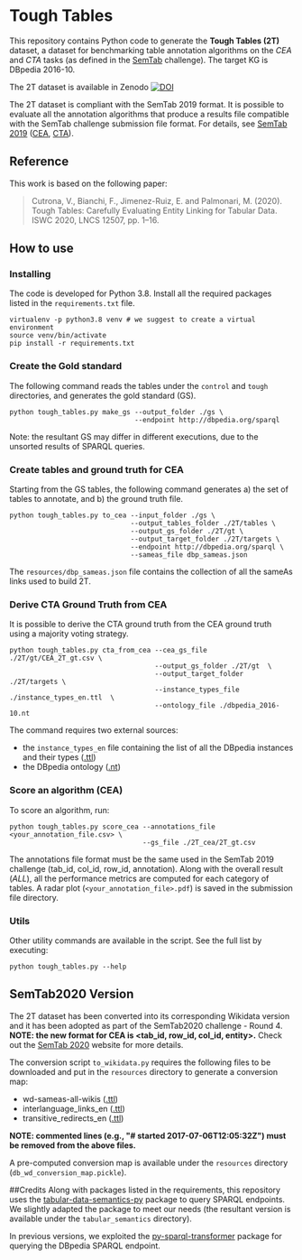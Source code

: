 # Tough Tables 
This repository contains Python code to generate the **Tough Tables (2T)** dataset, a dataset for
benchmarking table annotation algorithms on the *CEA* and *CTA* tasks (as defined in the
[SemTab](http://www.cs.ox.ac.uk/isg/challenges/sem-tab/) challenge).
The target KG is DBpedia 2016-10.

The 2T dataset is available in Zenodo
[![DOI](https://zenodo.org/badge/DOI/10.5281/zenodo.3840646.svg)](https://doi.org/10.5281/zenodo.3840646)

The 2T dataset is compliant with the SemTab 2019 format. It is possible to evaluate
all the annotation algorithms that produce a results file compatible with the SemTab
challenge submission file format.
For details, see [SemTab 2019](http://www.cs.ox.ac.uk/isg/challenges/sem-tab/2019/index.html)
([CEA](https://www.aicrowd.com/challenges/iswc-2019-cell-entity-annotation-cea-challenge),
[CTA](https://www.aicrowd.com/challenges/iswc-2019-column-type-annotation-cta-challenge)).

## Reference
This work is based on the following paper:
> Cutrona, V., Bianchi, F., Jimenez-Ruiz, E. and Palmonari, M. (2020). Tough Tables: Carefully Evaluating 
> Entity Linking for Tabular Data. ISWC 2020, LNCS 12507, pp. 1–16.

## How to use
### Installing
The code is developed for Python 3.8.
Install all the required packages listed in the `requirements.txt` file.
```shell script
virtualenv -p python3.8 venv # we suggest to create a virtual environment
source venv/bin/activate
pip install -r requirements.txt
```

### Create the Gold standard
The following command reads the tables under the `control` and `tough` directories, 
and generates the gold standard (GS).
```shell script
python tough_tables.py make_gs --output_folder ./gs \
                               --endpoint http://dbpedia.org/sparql
```
Note: the resultant GS may differ in different executions, due to the unsorted results of SPARQL queries.

### Create tables and ground truth for CEA
Starting from the GS tables, the following command generates a) the set of tables to annotate,
and b) the ground truth file.
```shell script
python tough_tables.py to_cea --input_folder ./gs \
                              --output_tables_folder ./2T/tables \
                              --output_gs_folder ./2T/gt \
                              --output_target_folder ./2T/targets \
                              --endpoint http://dbpedia.org/sparql \
                              --sameas_file dbp_sameas.json
```
The `resources/dbp_sameas.json` file contains the collection of all the sameAs links used to build 2T.

### Derive CTA Ground Truth from CEA
It is possible to derive the CTA ground truth from the CEA ground truth using a majority voting strategy.
```shell script
python tough_tables.py cta_from_cea --cea_gs_file ./2T/gt/CEA_2T_gt.csv \
                                    --output_gs_folder ./2T/gt  \
                                    --output_target_folder  ./2T/targets \
                                    --instance_types_file ./instance_types_en.ttl  \
                                    --ontology_file ./dbpedia_2016-10.nt
```
The command requires two external sources:
- the `instance_types_en` file containing the list of all the DBpedia instances and their types
  ([.ttl](http://downloads.dbpedia.org/2016-10/core-i18n/en/instance_types_en.ttl.bz2))
- the DBpedia ontology ([.nt](http://downloads.dbpedia.org/2016-10/dbpedia_2016-10.nt))

### Score an algorithm (CEA)
To score an algorithm, run:
```shell script
python tough_tables.py score_cea --annotations_file <your_annotation_file.csv> \
                                 --gs_file ./2T_cea/2T_gt.csv
```
The annotations file format must be the same used in the SemTab 2019 challenge (tab_id, col_id, row_id, annotation).
Along with the overall result (*ALL*), all the performance metrics are computed for each category of tables.
A radar plot (`<your_annotation_file>.pdf`) is saved in the submission file directory.

### Utils
Other utility commands are available in the script. See the full list by executing:
```shell script
python tough_tables.py --help
``` 


## SemTab2020 Version
The 2T dataset has been converted into its corresponding Wikidata version and it has been adopted as part of the
SemTab2020 challenge - Round 4.
**NOTE: the new format for CEA is <tab_id, row_id, col_id, entity>.**
Check out the [SemTab 2020](http://www.cs.ox.ac.uk/isg/challenges/sem-tab/2020/index.html) website for more details.

The conversion script `to_wikidata.py` requires the following files to be downloaded and put in the `resources`
directory to generate a conversion map:

- wd-sameas-all-wikis ([.ttl](https://downloads.dbpedia.org/repo/dbpedia/wikidata/sameas-all-wikis/2020.08.01/sameas-all-wikis.ttl.bz2))
- interlanguage_links_en ([.ttl](http://downloads.dbpedia.org/2016-10/core-i18n/en/interlanguage_links_en.ttl.bz2))
- transitive_redirects_en ([.ttl](http://downloads.dbpedia.org/2016-10/core-i18n/en/transitive_redirects_en.ttl.bz2))

**NOTE: commented lines (e.g., "# started 2017-07-06T12:05:32Z") must be removed from the above files.**

A pre-computed conversion map is available under the `resources` directory (`db_wd_conversion_map.pickle`).


##Credits
Along with packages listed in the requirements, this repository uses the
[tabular-data-semantics-py](https://github.com/ernestojimenezruiz/tabular-data-semantics-py) package to query
SPARQL endpoints. We slightly adapted the package to meet our needs (the resultant version is available under the
`tabular_semantics` directory).

In previous versions, we exploited the [py-sparql-transformer](https://github.com/D2KLab/py-sparql-transformer)
package for querying the DBpedia SPARQL endpoint.
